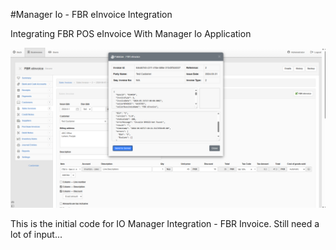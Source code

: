 #Manager Io - FBR eInvoice Integration

Integrating FBR POS eInvoice With Manager Io Application

![alt text](image-1.png)



This is the initial code for IO Manager Integration - FBR Invoice.
Still need a lot of input...
